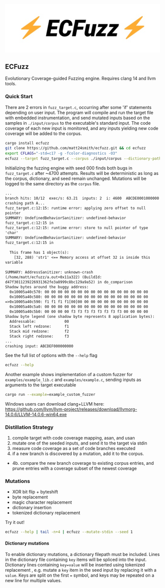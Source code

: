 ![ECFuzz](/examples/ecfuzz.png)

## ECFuzz
Evolutionary Coverage-guided Fuzzing engine. Requires clang 14 and llvm tools.

### Quick Start
There are 2 errors in ``fuzz_target.c``, occurring after some 'if' statements depending on user input.
The program will compile and run the target file with embedded instrumentation, and send mutated inputs based on the samples in ``./input/corpus`` to the executable's standard input.
The code coverage of each new input is monitored, and any inputs yielding new code coverage will be added to the corpus.

```bash
cargo install ecfuzz
git clone https://github.com/matt24smith/ecfuzz.git && cd ecfuzz
export CFLAGS="-std=c17 -g -fcolor-diagnostics -O3"
ecfuzz --target fuzz_target.c --corpus ./input/corpus --dictionary-path input/sample.dict --seed 000 --iterations 5000
```

Initializing the fuzzing engine with seed 000 finds both bugs in ``fuzz_target.c`` after ~4700 attempts.
Results will be deterministic as long as the corpus, dictionary, and seed remain unchanged.
Mutations will be logged to the same directory as the ``corpus`` file.

```text
...
branch hits: 10/12  exec/s: 63.21  inputs: 2  i: 4600  ABCDE0001000000
crashing path A...
fuzz_target.c:12:15: runtime error: applying zero offset to null pointer       
SUMMARY: UndefinedBehaviorSanitizer: undefined-behavior fuzz_target.c:12:15 in 
fuzz_target.c:12:15: runtime error: store to null pointer of type 'char'
SUMMARY: UndefinedBehaviorSanitizer: undefined-behavior fuzz_target.c:12:15 in

  This frame has 1 object(s):
    [32, 288) 'str1' <== Memory access at offset 32 is inside this variable

SUMMARY: AddressSanitizer: unknown-crash (/home/matt/ecfuzz/a.out+0x11a322) (BuildId: d47f3011239226931362fe3a8999c8bc129a9a52) in do_comparison
Shadow bytes around the buggy address:
  0x10005a40c570: 00 00 00 00 00 00 00 00 00 00 00 00 00 00 00 00
  0x10005a40c580: 00 00 00 00 00 00 00 00 00 00 00 00 00 00 00 00
=>0x10005a40c590: f1 f1 f1 f1[00]00 00 00 00 00 00 00 00 00 00 00
  0x10005a40c5a0: 00 00 00 00 00 00 00 00 00 00 00 00 00 00 00 00
  0x10005a40c5b0: 00 00 00 00 f3 f3 f3 f3 f3 f3 f3 f3 00 00 00 00
Shadow byte legend (one shadow byte represents 8 application bytes):
  Addressable:             00 
  Stack left redzone:      f1
  Stack mid redzone:       f2
  Stack right redzone:     f3
...
crashing input: ABCDEF000000000
```


See the full list of options with the ``--help`` flag

```bash
ecfuzz --help
```


Another example shows implementation of a custom fuzzer for ``examples/example_lib.c`` and ``examples/example.c``, sending inputs as arguments to the target executable
```bash
cargo run --example=example_custom_fuzzer
```

Windows users can download clang+LLVM here: 
https://github.com/llvm/llvm-project/releases/download/llvmorg-14.0.6/LLVM-14.0.6-win64.exe


### Distillation Strategy
1. compile target with code coverage mapping, asan, and usan
2. mutate one of the seeded inputs, and send it to the target via stdin
3. measure code coverage as a set of code branches executed
4. if a new branch is discovered by a mutation, add it to the corpus.
  - 4b. compare the new branch coverage to existing corpus entries,
    and prune entries with a coverage subset of the newest coverage


### Mutations
- XOR bit flip + byteshift
- byte replacement
- magic character replacement
- dictionary insertion
- tokenized dictionary replacement

Try it out!
```bash
ecfuzz --help | tail -n+4 | ecfuzz --mutate-stdin --seed 1
```


#### Dictionary mutations
To enable dictionary mutations, a dictionary filepath must be included.
Lines in the dictionary file containing `key` items will be spliced into the input.
Dictionary lines containing `key=value` will be inserted using tokenized replacement , e.g. mutate a `key` item in the seed input by replacing it with a `value`. 
Keys are split on the first `=` symbol, and keys may be repeated on a new line for multiple values.


